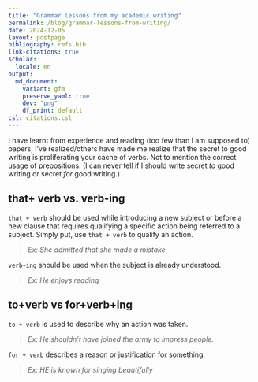 ```yaml
---
title: "Grammar lessons from my academic writing"
permalink: /blog/grammar-lessons-from-writing/
date: 2024-12-05
layout: postpage
bibliography: refs.bib
link-citations: true
scholar:
  locale: en
output:
  md_document:
    variant: gfm
    preserve_yaml: true
    dev: "png"
    df_print: default
csl: citations.csl
---
```


I have learnt from experience and reading (too few than I am supposed
to) papers, I’ve realized/others have made me realize that the secret to
good writing is proliferating your cache of verbs. Not to mention the
correct usage of prepositions. (I can never tell if I should write
secret *to* good writing or secret *for* good writing.)

## that+ verb vs. verb-ing

`that + verb` should be used while introducing a new subject or before a
new clause that requires qualifying a specific action being referred to
a subject. Simply put, use `that + verb` to qualify an action.

> *Ex: She admitted that she made a mistake*

`verb+ing` should be used when the subject is already understood.

> *Ex: He enjoys reading*

## to+verb vs for+verb+ing

`to + verb` is used to describe why an action was taken.

> *Ex: He shouldn’t have joined the army to impress people.*

`for + verb` describes a reason or justification for something.

> *Ex: HE is known for singing beautifully*
